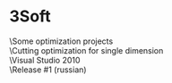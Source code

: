 # 3Soft
\Some optimization projects\
\Cutting optimization for single dimension\
\Visual Studio 2010\
\Release #1 (russian)
